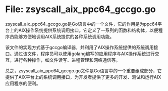 # File: zsyscall_aix_ppc64_gccgo.go

zsyscall_aix_ppc64_gccgo.go是Go语言中的一个文件，它的作用是为ppc64平台上的AIX操作系统提供系统调用接口。它定义了一系列的函数和结构体，以便程序员能够方便地调用AIX系统提供的各种系统调用功能。

该文件的实现方式基于gccgo编译器，并利用了AIX操作系统提供的系统调用接口。通过该文件，程序员可以使用golang编写的应用程序与AIX操作系统进行交互，进行各种操作，如文件读写、进程管理和网络通信等。

总之，zsyscall_aix_ppc64_gccgo.go文件是Go语言中的一个重要组成部分，它提供了AIX平台上的系统调用接口，为开发者提供了更多的开发、测试和运行AIX应用程序的便利。

